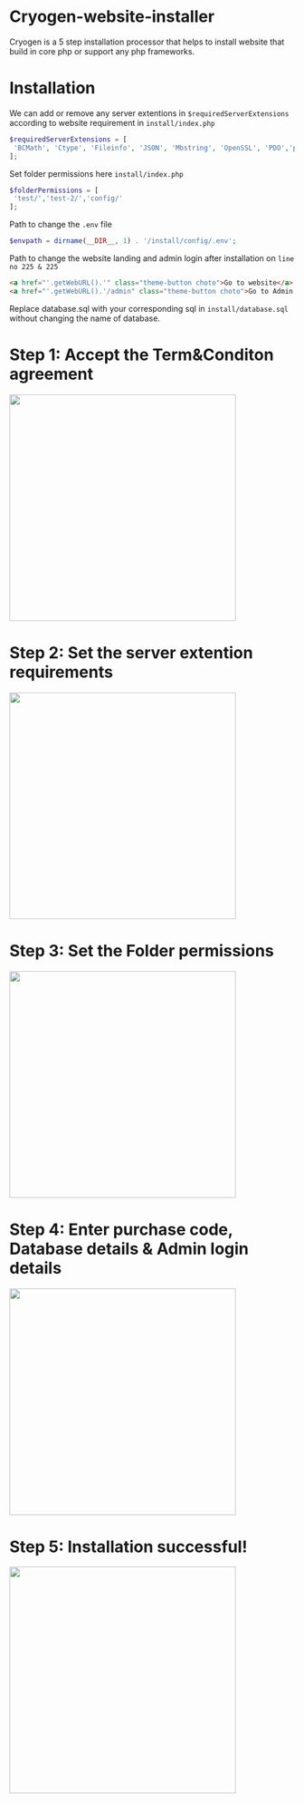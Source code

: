# Cryogen-website-installer
 Cryogen is a 5 step installation processor that helps to install website that build in core php or support any php frameworks.    

# Installation
We can add or remove any server extentions in <code>$requiredServerExtensions</code> according to website requirement in <code>install/index.php</code>
```PHP
$requiredServerExtensions = [
 'BCMath', 'Ctype', 'Fileinfo', 'JSON', 'Mbstring', 'OpenSSL', 'PDO','pdo_mysql', 'Tokenizer', 'XML', 'cURL',  'GD','gmp'
];
```
Set folder permissions here <code>install/index.php</code>
```PHP
$folderPermissions = [
 'test/','test-2/','config/'
];
```
Path to change the <code>.env</code> file
```PHP
$envpath = dirname(__DIR__, 1) . '/install/config/.env';
 ```
 Path to change the website landing and admin login after installation on <code>line no 225 & 225</code>
 ```HTML
 <a href="'.getWebURL().'" class="theme-button choto">Go to website</a>
 <a href="'.getWebURL().'/admin" class="theme-button choto">Go to Admin Panel</a>
```
Replace database.sql with your corresponding sql in <code>install/database.sql</code> without changing the name of database.
  
  
# Step 1: Accept the Term&Conditon agreement

<img src="https://user-images.githubusercontent.com/110724391/186402108-e2a4c6b8-62fe-4c2b-8a08-4ea48d6c2d62.png" width="400" height="400">

# Step 2: Set the server extention requirements
<img src="https://user-images.githubusercontent.com/110724391/186402125-7960b2d1-9b09-4ab1-adbc-af3835304bcb.png" width="400" height="400">

# Step 3:  Set the Folder permissions
<img src="https://user-images.githubusercontent.com/110724391/186402135-b799c7f6-d412-44d0-b43b-9177495cda49.png" width="400" height="400">

# Step 4: Enter purchase code, Database details & Admin login details
<img src="https://user-images.githubusercontent.com/110724391/186402141-8be043b1-11d1-4c61-b2d2-8f769440c46e.png" width="400" height="400">

# Step 5: Installation successful!
<img src="https://user-images.githubusercontent.com/110724391/186402152-075dbbcc-5eb7-4d2f-97ce-07b1b00e84a9.png" width="400" height="400">

